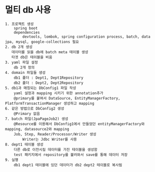 # 멀티 db 사용
    1. 프로젝트 생성
        spring boot
        dependencies
            devtools, lombok, spring configuration process, batch, data jpa, mysql, google-collections 필요
    2. db 2개 생성
       데이터를 읽을 db에 batch meta 테이블 생성
       타겟 db은 테이블을 비움
    3. yaml 파일 설정
        db 2개 정의
    4. domain 파일들 생성
        db1 폴더 : Dept1, Dept1Repository
        db2 폴더 : Dept2, Dept2Repository
    5. db1과 매칭되는 DbConfig1 파일 작성
        yaml 설정과 mapping 시키기 위한 annotation추가
        @primary를 붙여서 DataSource, EntityManagerFactory, PlatformTransactionManager 생성하고 mapping
    6. 같은 방법으로 DbConfig2 생성
        @Primary 없음
    7. batch 파일(JpaPageJob2) 생성
        @Resource를 이용해서 DbConfig1에서 만들었던 entityManagerFactory와 mapping, datasource2와 mapping
        Job, Step, Reader/Processor/Writer 생성
            Writer는 Jdbc Writer를 사용
    8. dept1 테이블 생성
        다른 db로 이전시킬 데이터를 가진 테이블을 생성함
        test 패키지에서 repository를 불러와서 save를 통해 데이터 저장
    9. 실행
        db1 dept1 테이블에 있던 데이터가 db2 dept2 테이블로 복사됨